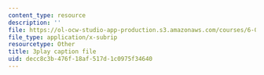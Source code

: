 ```yaml
---
content_type: resource
description: ''
file: https://ol-ocw-studio-app-production.s3.amazonaws.com/courses/6-004-computation-structures-spring-2017/decc8c3b476f18af517d1c0975f34640_M-ZgVhzvh24.srt
file_type: application/x-subrip
resourcetype: Other
title: 3play caption file
uid: decc8c3b-476f-18af-517d-1c0975f34640
---
```

